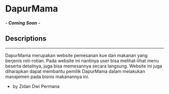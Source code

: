 # DapurMama
##### - _Coming Soon_ -
## Descriptions
---
DapurMama merupakan website pemesanan kue dan makanan yang berjenis roti-rotian. Pada website ini nantinya user bisa melihat-lihat menu beserta detailnya, juga bisa memesannya secara langsung. Website ini juga diharapkan dapat membantu pemilik DapurMama dalam melakukan manajemen pada bisnis makanannya ini.



- by Zidan Dwi Permana
